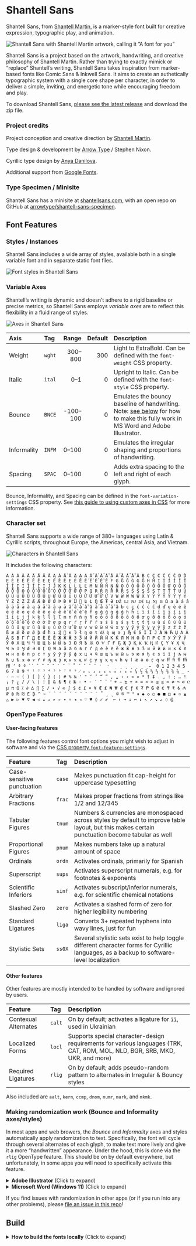 # Shantell Sans

Shantell Sans, from [Shantell Martin](https://shantellmartin.art/), is a marker-style font built for creative expression, typographic play, and animation.

![Shantell Sans with Shantell Martin artwork, calling it ”A font for you”](specimens/shantell_sans-hero_16x9.png)

Shantell Sans is a project based on the artwork, handwriting, and creative philosophy of Shantell Martin. Rather than trying to exactly mimick or “replace” Shantell’s writing, Shantell Sans takes inspiration from marker-based fonts like Comic Sans & Inkwell Sans. It aims to create an authetically typographic system with a single core shape per character, in order to deliver a simple, inviting, and energetic tone while encouraging freedom and play.

To download Shantell Sans, [please see the latest release](https://github.com/arrowtype/shantell-sans/releases) and download the zip file.

### Project credits

Project conception and creative direction by [Shantell Martin](https://shantellmartin.art/info).

Type design & development by [Arrow Type](https://arrowtype.com) / Stephen Nixon.

Cyrillic type design by [Anya Danilova](http://anyadanilova.com).

Additional support from [Google Fonts](https://fonts.google.com).

### Type Specimen / Minisite

Shantell Sans has a minisite at [shantellsans.com](https://shantellsans.com), with an open repo on GitHub at [arrowtype/shantell-sans-specimen](https://github.com/arrowtype/shantell-sans-specimen).

## Font Features

### Styles / Instances

Shantell Sans includes a wide array of styles, available both in a single variable font and in separate static font files.

![Font styles in Shantell Sans](specimens/shantell-sans-waterfall_square.gif)

### Variable Axes

Shantell’s writing is dynamic and doesn’t adhere to a rigid baseline or precise metrics, so Shantell Sans employs *variable axes* are to reflect this flexibility in a fluid range of styles.

![Axes in Shantell Sans](specimens/shantell_sans-axes.png)

Axis        | Tag    |    Range | Default | Description
:-----------|:-------|---------:|--------:|:----------------------------------------------------------------------------
Weight      | `wght` |  300–800 |     300 | Light to ExtraBold. Can be defined with the `font-weight` CSS property.
Italic      | `ital` |      0–1 |       0 | Upright to Italic. Can be defined with the `font-style` CSS property.
Bounce      | `BNCE` | -100–100 |       0 | Emulates the bouncy baseline of handwriting. Note: [see below](https://illustrator.uservoice.com/forums/333657-illustrator-desktop-feature-requests/suggestions/33434134-opentype-ligature-features-ccmp-and-rlig-do-not-wo) for how to make this fully work in MS Word and Adobe Illustrator.
Informality | `INFM` |    0–100 |       0 | Emulates the irregular shaping and proportions of handwriting.
Spacing     | `SPAC` |    0–100 |       0 | Adds extra spacing to the left and right of each glyph.

Bounce, Informality, and Spacing can be defined in the `font-variation-settings` CSS property. See [this guide to using custom axes in CSS](https://variablefonts.io/about-variable-fonts/#custom) for more information.

### Character set

Shantell Sans supports a wide range of 380+ languages using Latin & Cyrillic scripts, throughout Europe, the Americas, central Asia, and Vietnam. 

![Characters in Shantell Sans](specimens/shantell_sans-character_set.png)

It includes the following characters:

```
A À Á Â Ã Ä Å Ā Ă Ą Ǎ Ǻ Ȁ Ȃ Ạ Ả Ấ Ầ Ẩ Ẫ Ậ Ắ Ằ Ẳ Ẵ Ặ B C Ç Ć Ĉ Ċ Č D Ď E È É Ê Ë Ē Ĕ Ė Ę Ě Ȅ Ȇ Ẹ Ẻ Ẽ Ế Ề Ể Ễ Ệ F G Ĝ Ğ Ġ Ģ Ǧ H Ĥ I Ì Í Î Ï Ĩ Ī Ĭ Į İ Ȉ Ȋ Ỉ Ị J Ĵ K Ķ L Ĺ Ļ Ľ M N Ñ Ń Ņ Ň O Ò Ó Ô Õ Ö Ō Ŏ Ő Ơ Ǫ Ȍ Ȏ Ȫ Ȭ Ȱ Ọ Ỏ Ố Ồ Ổ Ỗ Ộ Ớ Ờ Ở Ỡ Ợ P Q R Ŕ Ŗ Ř Ȑ Ȓ S Ś Ŝ Ş Š Ș T Ţ Ť Ț U Ù Ú Û Ü Ũ Ū Ŭ Ů Ű Ų Ư Ǔ Ȕ Ȗ Ụ Ủ Ứ Ừ Ử Ữ Ự V W Ŵ Ẁ Ẃ Ẅ X Y Ý Ŷ Ÿ Ȳ Ỳ Ỵ Ỷ Ỹ Z Ź Ż Ž Æ Ǽ Ð Ø Ǿ Þ Đ Ħ Ĳ  Ŀ Ł Ŋ Œ Ŧ Ə Ǆ Ǉ Ǌ ǅ ǈ ǋ ẞ Ω a à á â ã ä å ā ă ą ǎ ǻ ȁ ȃ ạ ả ấ ầ ẩ ẫ ậ ắ ằ ẳ ẵ ặ b c ç ć ĉ ċ č d ď e è é ê ë ē ĕ ė ę ě ȅ ȇ ẹ ẻ ẽ ế ề ể ễ ệ f g ĝ ğ ġ ģ ǧ h ĥ i ì í î ï ĩ ī ĭ į ȉ ȋ ỉ ị j ĵ k ķ l ĺ ļ ľ m n ñ ń ņ ň o ò ó ô õ ö ō ŏ ő ơ ǫ ȍ ȏ ȫ ȭ ȱ ọ ỏ ố ồ ổ ỗ ộ ớ ờ ở ỡ ợ p q r ŕ ŗ ř ȑ ȓ s ś ŝ ş š ș t ţ ť ț u ù ú û ü ũ ū ŭ ů ű ų ư ǔ ȕ ȗ ụ ủ ứ ừ ử ữ ự v w ŵ ẁ ẃ ẅ x y ý ÿ ŷ ȳ ỳ ỵ ỷ ỹ z ź ż ž ß æ ǽ ð ø ǿ þ đ ħ ı ĳ  ĸ ŀ ł ŋ œ ŧ ǆ ǉ ǌ ə ȷ Ђ Є Ѕ І Ї Ј Љ Њ Ћ Џ А Ӑ Ӓ Б В Г Ѓ Д Е Ѐ Ё Ӗ Ж Ӂ Ӝ З Ӟ И Ѝ Й Ӣ Ӥ К Ќ Л М Н О Ӧ П Р С Т У Ў Ӯ Ӱ Ӳ Ф Х Ц Ч Ӵ Ш Щ Ъ Ы Ӹ Ь Э Ю Я Ѣ Ѫ Ѳ Ѵ Ґ Ғ Ҕ Җ Ҙ Қ Ҝ Ҡ Ң Ҥ Ҫ Ү Ұ Ҳ Ҷ Ҹ Һ Ӏ Ӌ Ӕ Ә Ө Ӷ Ԛ Ԝ а ӑ ӓ б в г ѓ д е ѐ ё ӗ ж ӂ ӝ з ӟ и й ѝ ӣ ӥ к ќ л м н о ӧ п р с т у ў ӯ ӱ ӳ ф х ц ч ӵ ш щ ъ ы ӹ ь э ю я ђ є ѕ і ї ј љ њ ћ џ ѣ ѫ ѳ ѵ ґ ғ ҕ җ ҙ қ ҝ ҡ ң ҥ ҫ ү ұ ҳ ҷ ҹ һ ӌ ӏ ӕ ә ө ӷ ԛ ԝ ﬀ ﬁ ﬂ ﬃ ﬄ ʼ ª º ̀ ́  ̂  ̃  ̄  ̆  ̇  ̈  ̉  ̊  ̋  ̌  ̏  ̑  ̒  ̛  ̣  ̤  ̦  ̧  ̨  ̮  ̱ ̵  0 1 2 3 4 5 6 7 8 9 ⁰ ¹ ² ³ ⁴ ⁵ ⁶ ⁷ ⁸ ⁹ ⁄ ₀ ₁ ₂ ₃ ₄ ₅ ₆ ₇ ₈ ₉ ¼ ½ ¾ ⅓ ⅔ ⅛ ⅜ ⅝ ⅞ _ - ‐ – — ( ) [ ] { } ⟨ ⟩ # % ‰ ' " ‘ ’ “ ” ‚ „ ‹ › « » * † ‡ . , : ; … ! ¡ ? ¿ / / \ | ¦ ‖ & § ¶ ℓ № · • ◦ ′ ″ ʹ ʺ + − ± ÷ × = < > ≤ ≥ ≈ ≠ ¬ ∅ ℮ µ π Ω ⁒ ∂ ∆ ∏ ∑ ∕ ∙ √ ∞ ∫ $ ¢ £ ¤ ¥ ₡ ₤ ₦ ₩ ₫ € ƒ ₭ ₮ ₱ ₲ ₴ ₵ ₸ ₹ ₺ ₼ ₽ ฿ ₨ ₪ ₾ ₿ ^ ~ ´ ` ˝ ˆ ˇ ˘ ˜ ¯ ¨ ˙ ˚ ¸ ˛ © ® ™ ° ⏸ ◆ ◇ ○ ● ■ □ ▪ ▫ ▲ △ ▶ ▷ ▼ ▽ ◀ ◁ ▴ ▵ ▸ ▹ ▾ ▿ ◂ ◃ ♡ ♥ ◊ ✓ ✔ ­ ← ↑ → ↓ ↔ ↕ ↖ ↗ ↘ ↙ ◌ @
```

### OpenType Features

#### User-facing features 

The following features control font options you might wish to adjust in software and via the [CSS property `font-feature-settings`](https://developer.mozilla.org/en-US/docs/Web/CSS/font-feature-settings).

Feature                    | Tag    | Description
:--------------------------|:-------|:-----------------------------------------------------------------------------------------------------------------------------------------------
Case-sensitive punctuation | `case` | Makes punctuation fit cap-height for uppercase typesetting
Arbitrary Fractions        | `frac` | Makes proper fractions from strings like 1/2 and 12/345
Tabular Figures            | `tnum` | Numbers & currencies are monospaced across styles by default to improve table layout, but this makes certain punctuation become tabular as well
Proportional Figures       | `pnum` | Makes numbers take up a natural amount of space
Ordinals                   | `ordn` | Activates ordinals, primarily for Spanish
Superscript                | `sups` | Activates superscript numerals, e.g. for footnotes & exponents
Scientific Inferiors       | `sinf` | Activates subscript/inferior numerals, e.g. for scientific chemical notations
Slashed Zero               | `zero` | Activates a slashed form of zero for higher legibility numbering
Standard Ligatures         | `liga` | Converts 3+ repeated hyphens into wavy lines, just for fun
Stylistic Sets             | `ss0X` | Several stylistic sets exist to help toggle different character forms for Cyrillic languages, as a backup to software-level localization

#### Other features 

Other features are mostly intended to be handled by software and ignored by users.

Feature              | Tag    | Description
:--------------------|:-------|:----------------------------------------------------------------------------------------------------------------------------
Contexual Alternates | `calt` | On by default; activates a ligature for `її`, used in Ukrainian
Localized Forms      | `locl` | Supports special character-design requirements for various languages (TRK, CAT, ROM, MOL, NLD, BGR, SRB, MKD, UKR, and more)
Required Ligatures   | `rlig` | On by default; adds pseudo-random pattern to alternates in Irregular & Bouncy styles

Also included are `aalt`, `kern`, `ccmp`, `dnom`, `numr`, `mark`, and `mkmk`.

### Making randomization work (Bounce and Informality axes/styles)

In most apps and web browers, the *Bounce* and *Informality* axes and styles automatically apply randomization to text. Specifically, the font will cycle through several alternates of each glyph, to make text more lively and give it a more “handwritten” appearance. Under the hood, this is done via the `rlig` OpenType feature. This should be on by default everywhere, but unfortunately, in some apps you will need to specifically activate this feature.

<details>
<summary><b><!-------->Adobe Illustrator<!--------></b> (Click to expand)</summary>

To use `rlig` in Adobe Illustrator, you must use one of the “Middle Eastern” line composers (as of Illustrator 2023, Version 27).

1. Navigate to Illustrator > Preferences > Type
2. Click the checkbox “Show Indic Options”
3. Then, open the Paragraph panel (Window > Type > Paragraph)
4. Open the hamburger/flyout menu of the Paragraph panel, and select “Middle Eastern & South Asian Every-line Composer”

Note: this is harder than it should be, as `rlig` is supposed to work by default – and does in most apps! If you would like Adobe to improve this, please [go vote ”Critical” on this Adobe Forum Post](https://illustrator.uservoice.com/forums/333657-illustrator-desktop-feature-requests/suggestions/33434134-opentype-ligature-features-ccmp-and-rlig-do-not-wo).

</details>

<details>
<summary><b><!-------->Microsoft Word (Windows 11)<!--------></b> (Click to expand)</summary>

1. Search for `Font Settings` in the top search bar.
2. In the ”Advanced” tab, find the ”Ligatures” menu and select **Standard Only**

</details>

If you find issues with randomization in other apps (or if you run into any other problems), please [file an issue in this repo](https://github.com/arrowtype/shantell-sans/issues)!

## Build

<details>
<summary><b><!-------->How to build the fonts locally<!--------></b> (Click to expand)</summary>

### Set up requirements

Make a virtual environment:

```bash
python3 -m venv venv
```

Activate venv:

```
source venv/bin/activate
```

Install dependencies:

```bash
pip install -U -r requirements.txt
```

Finally, give the build scripts permission to run:

```bash
chmod +x scripts--build/*.sh
```

Finally, you will also need to separately install [google/woff2](https://github.com/google/woff2) to enable the `woff2_compress` and `woff2_decompress` commands. Open a new terminal session, window, or tab to do this step.

```bash
# 👉 open a new terminal session first, then run this
git clone --recursive https://github.com/google/woff2.git
cd woff2
make clean all
```

### Building the fonts

```bash
source venv/bin/activate # activate venv if not already active
```

Clean the prior run prep:

```bash
make clean
```

Then, run the variable font build:

```bash
make vf
```

This will take the `.glyphspackage` source and create the folder `sources/build-prep` with intermediate sources required for the final font build. When the build succeeds, the variable font will open in your default font-opening application (I recommend Font Goggles).

If you want, you can also build the static fonts. Be aware: there are a lot of static fonts, so this takes some time!

```bash
make statics
```

If you want to build everything all at once, you can use `make full`. If you just want to run the build prep pipeline, you can use `make prep`.


## Release

Update the version number in `version.txt` to the desired next release number, then build fonts with the `make` workflow described above.

A zipped archive of the fonts folder is created as the final step of the `make statics` command.

Finally, go update the download links in the Shantell Sans web specimen.

</details>

